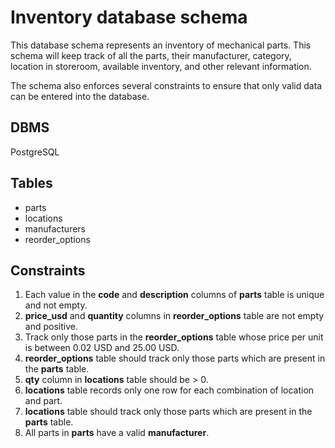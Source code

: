 # Inventory database schema

This database schema represents an inventory of mechanical parts. This schema will keep track of all the parts, their manufacturer, category, location in storeroom, available inventory, and other relevant information.

The schema also enforces several constraints to ensure that only valid data can be entered into the database.

## DBMS

PostgreSQL

## Tables

- parts
- locations
- manufacturers
- reorder_options

## Constraints

1. Each value in the **code** and **description** columns of **parts** table is unique and not empty.
2. **price_usd** and **quantity** columns in **reorder_options** table are not empty and positive.
3. Track only those parts in the **reorder_options** table whose price per unit is between 0.02 USD and 25.00 USD.
4. **reorder_options** table should track only those parts which are present in the **parts** table.
5. **qty** column in **locations** table should be > 0.
6. **locations** table records only one row for each combination of location and part.
7. **locations** table should track only those parts which are present in the **parts** table.
8. All parts in **parts** have a valid **manufacturer**.
